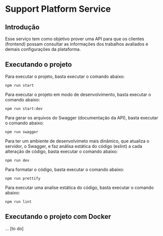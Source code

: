 #  Support Platform Service

## Introdução

Esse serviço tem como objetivo prover uma API para que os clientes (frontend) possam consultar as informações dos trabalhos avaliados e demais configurações da plataforma.

## Executando o projeto

Para executar o projeto, basta executar o comando abaixo:

```npm run start```

Para executar o projeto em modo de desenvolvimento, basta executar o comando abaixo:

```npm run start:dev```

Para gerar os arquivos do Swagger (documentação da API), basta executar o comando abaixo:

```npm run swagger```

Para ter um ambiente de desenvolvimeto mais dinâmico, que atualiza o servidor, o Swagger, e faz análisa estática do código (eslint) a cada alteração de código, basta executar o comando abaixo:

```npm run dev```

Para formatar o código, basta executar o comando abaixo:

```npm run prettify```

Para executar uma analise estática do código, basta executar o comando abaixo:

```npm run lint```

## Executando o projeto com Docker

... [to do]

